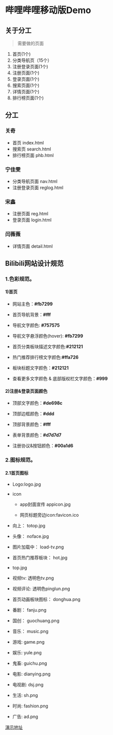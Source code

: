 ﻿# 哔哩哔哩移动版Demo

## 关于分工

> 需要做的页面
1. 首页(1个)
2. 分类导航页（15个）
3. 注册登录页面(1个)
4. 注册页面(1个)
5. 登录页面(1个)
6. 搜索页面(1个)
7. 详情页面(1个)
8. 排行榜页面(1个)

## 分工

### 关奇

+ 首页 index.html
+ 搜索页 search.html
+ 排行榜页面 phb.html

### 宁佳雯

+ 分类导航页面 nav.html
+ 注册登录页面 reglog.html

### 宋鑫

+ 注册页面 reg.html
+ 登录页面 login.html

### 闫薇薇

+ 详情页面 detail.html

## Bilibili网站设计规范

### 1.色彩规范。

#### 1)首页

+ 网站主色：**#fb7299**

+ 首页导航背景：**#fff**  

+ 导航文字颜色: **#757575** 

+ 导航文字悬浮颜色(hover): **#fb7299** 

+ 首页分类板块描述文字颜色:**#212121**

+ 热门推荐排行榜文字颜色:**#ffa726**

+ 板块标题文字颜色：**#212121**

+ 查看更多文字颜色 & 底部版权栏文字颜色：**#999**

#### 2)注册&登录页面颜色

+ 顶部文字颜色：**#de698c**

+ 顶部边框颜色：**#ddd**

+ 顶部背景颜色：**#fff**

+ 表单背景颜色：**#d7d7d7**

+ 注册协议&按钮颜色：**#00a1d6**

###   2.图标规范。

####  2.1首页图标

+ Logo:logo.jpg

+ icon
  - app封面宣传  appicon.jpg
  
  - 网页标题旁边icon:favicon.ico
  
+ 向上： totop.jpg

+ 头像： noface.jpg

+ 图片加载中： load-tv.png

+ 首页热门推荐板块： hot.jpg 

+ top.jpg

+ 视频tv: 透明色tv.png 

+ 视频评论:  透明色pinglun.png

+ 首页动画板块图标： donghua.png

+ 番剧： fanju.png

+ 国创： guochuang.png

+ 音乐： music.png

+ 游戏: game.png

+ 娱乐: yule.png

+ 鬼畜: guichu.png

+ 电影: dianying.png

+ 电视剧: dsj.png

+ 生活: sh.png

+ 时尚: fashion.png

+ 广告: ad.png

[演示地址](https://gitguanqi.github.io/bzdemo/)